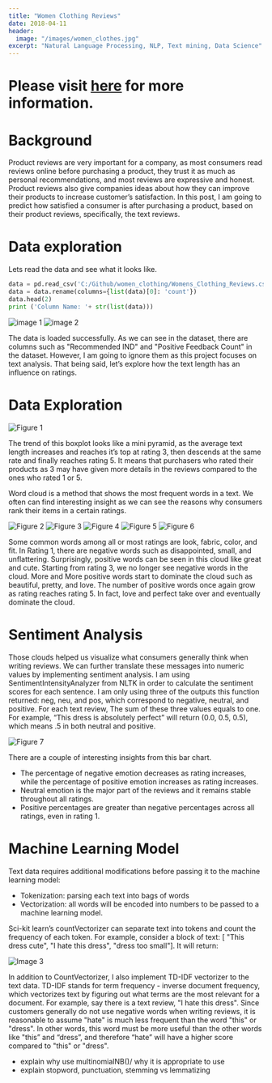 ```yaml
---
title: "Women Clothing Reviews"
date: 2018-04-11
header:
  image: "/images/women_clothes.jpg"
excerpt: "Natural Language Processing, NLP, Text mining, Data Science"
---
```


# Please visit [here](https://github.com/ryan-kttam/women_clothing) for more information.

# Background

Product reviews are very important for a company, as most consumers read reviews online before purchasing a product, they trust it as much as personal recommendations, and most reviews are expressive and honest. Product reviews also give companies ideas about how they can improve their products to increase customer’s satisfaction. In this post, I am going to predict how satisfied a consumer is after purchasing a product, based on their product reviews, specifically, the text reviews.

# Data exploration

Lets read the data and see what it looks like.
``` python
data = pd.read_csv('C:/Github/women_clothing/Womens_Clothing_Reviews.csv', header=0)
data = data.rename(columns={list(data)[0]: 'count'})
data.head(2)
print ('Column Name: '+ str(list(data)))
```
<img src="/images/women_clothing/image1.jpg" alt="image 1">
<img src="/images/women_clothing/image2.jpg" alt="image 2">

The data is loaded successfully. As we can see in the dataset, there are columns such as "Recommended IND" and "Positive Feedback Count" in the dataset. However, I am going to ignore them as this project focuses on text analysis. That being said, let’s explore how the text length has an influence on ratings.

# Data Exploration

<img src="/images/women_clothing/Figure_1.jpg" alt="Figure 1">

The trend of this boxplot looks like a mini pyramid, as the average text length increases and reaches it’s top at rating 3, then descends at the same rate and finally reaches rating 5. It means that purchasers who rated their products as 3 may have given more details in the reviews compared to the ones who rated 1 or 5.

Word cloud is a method that shows the most frequent words in a text. We often can find interesting insight as we can see the reasons why consumers rank their items in a certain ratings.

<img src="/images/women_clothing/Figure_2.jpg" alt="Figure 2">
<img src="/images/women_clothing/Figure_3.jpg" alt="Figure 3">
<img src="/images/women_clothing/Figure_4.jpg" alt="Figure 4">
<img src="/images/women_clothing/Figure_5.jpg" alt="Figure 5">
<img src="/images/women_clothing/Figure_6.jpg" alt="Figure 6">

Some common words among all or most ratings are look, fabric, color, and fit. In Rating 1, there are negative words such as disappointed, small, and unflattering. Surprisingly, positive words can be seen in this cloud like great and cute.
Starting from rating 3, we no longer see negative words in the cloud. More and More positive words start to dominate the cloud such as beautiful, pretty, and love.
The number of positive words once again grow as rating reaches rating 5. In fact, love and perfect take over and eventually dominate the cloud.

# Sentiment Analysis

Those clouds helped us visualize what consumers generally think when writing reviews. We can further translate these messages into numeric values by implementing sentiment analysis. I am using SentimentIntensityAnalyzer from NLTK in order to calculate the sentiment scores for each sentence. I am only using three of the outputs this function returned: neg, neu, and pos, which correspond to negative, neutral, and positive. For each text review, The sum of these three values equals to one. For example, “This dress is absolutely perfect” will return (0.0, 0.5, 0.5), which means .5 in both neutral and positive.

<img src="/images/women_clothing/Figure_7.jpg" alt="Figure 7">

There are a couple of interesting insights from this bar chart.
 - The percentage of negative emotion decreases as rating increases, while the percentage of positive emotion increases as rating increases.
 - Neutral emotion is the major part of the reviews and it remains stable throughout all ratings.
 - Positive percentages are greater than negative percentages across all ratings, even in rating 1.

# Machine Learning Model

Text data requires additional modifications before passing it to the machine learning model:
 - Tokenization: parsing each text into bags of words
 - Vectorization: all words will be encoded into numbers to be passed to a machine learning model.

Sci-kit learn’s countVectorizer can separate text into tokens and count the frequency of each token. For example, consider a block of text: [ "This dress cute", "I hate this dress", "dress too small"]. It will return:

<img src="/images/women_clothing/image3.jpg" alt="Image 3">

In addition to CountVectorizer, I also implement TD-IDF vectorizer to the text data. TD-IDF stands for term frequency - inverse document frequency, which vectorizes text by figuring out what terms are the most relevant for a document.
For example, say there is a text review, "I hate this dress". Since customers generally do not use negative words when writing reviews, it is reasonable to assume "hate" is much less frequent than the word "this" or "dress". In other words, this word must be more useful than the other words like "this” and “dress”, and therefore “hate” will have a higher score compared to "this" or "dress".

 - explain why use multinomialNB()/ why it is appropriate to use
 - explain stopword, punctuation, stemming vs lemmatizing
